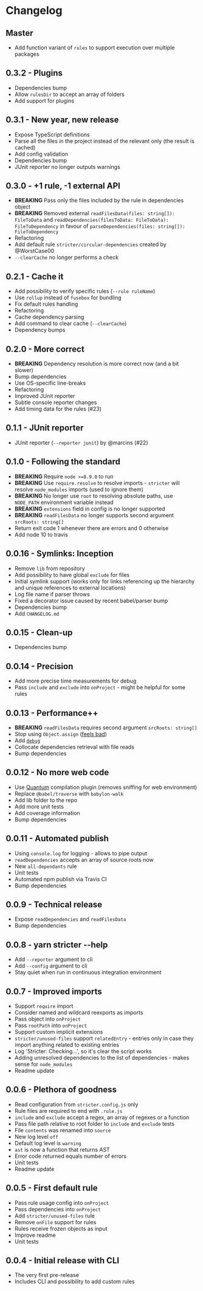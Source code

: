 # Changelog

## Master

- Add function variant of `rules` to support execution over multiple packages

## 0.3.2 - Plugins

- Dependencies bump
- Allow `rulesDir` to accept an array of folders
- Add support for plugins

## 0.3.1 - New year, new release

- Expose TypeScript definitions
- Parse all the files in the project instead of the relevant only (the result is cached)
- Add config validation
- Dependencies bump
- JUnit reporter no longer outputs warnings

## 0.3.0 - +1 rule, -1 external API

- **BREAKING** Pass only the files included by the rule in dependencies object
- **BREAKING** Removed external `readFilesData(files: string[]): FileToData` and
`readDependencies(filesToData: FileToData): FileToDependency` in favour of
`parseDependencies(files: string[]): FileToDependency`
- Refactoring
- Add default rule `stricter/circular-dependencies` created by @WorstCase00
- `--clearCache` no longer performs a check

## 0.2.1 - Cache it

- Add possibility to verify specific rules (`--rule ruleName`)
- Use `rollup` instead of `fusebox` for bundling
- Fix default rules handling
- Refactoring
- Cache dependency parsing
- Add command to clear cache (`--clearCache`)
- Dependency bumps

## 0.2.0 - More correct

- **BREAKING** Dependency resolution is more correct now (and a bit slower)
- Bump dependencies
- Use OS-specific line-breaks
- Refactoring
- Improved JUnit reporter
- Subtle console reporter changes
- Add timing data for the rules (#23)

## 0.1.1 - JUnit reporter

- JUnit reporter (`--reporter junit`) by @marcins (#22)

## 0.1.0 - Following the standard

- **BREAKING** Require `node >=8.9.0` to run
- **BREAKING** Use `require.resolve` to resolve imports - `stricter` will resolve `node_modules` imports (used to ignore them)
- **BREAKING** No longer use `root` to resolving absolute paths, use `NODE_PATH` environment variable instead
- **BREAKING** `extensions` field in config is no longer supported
- **BREAKING** `readFilesData` no longer supports second argument `srcRoots: string[]`
- Return exit code 1 whenever there are errors and 0 otherwise
- Add node 10 to travis

## 0.0.16 - Symlinks: Inception

- Remove `lib` from repository
- Add possibility to have global `exclude` for files
- Initial symlink support (works only for links referencing up the hierarchy and unique references to external locations)
- Log file name if parser throws
- Fixed a decorator issue caused by recent babel/parser bump
- Dependencies bump
- Add `CHANGELOG.md`

## 0.0.15 - Clean-up

- Dependencies bump

## 0.0.14 - Precision

- Add more precise time measurements for debug
- Pass `include` and `exclude` into `onProject` - might be helpful for some rules

## 0.0.13 - Performance++

- **BREAKING** `readFilesData` requires second argument `srcRoots: string[]`
- Stop using `Object.assign` ([feels bad](https://jsperf.com/assign-vs-set-value))
- Add [`debug`](https://www.npmjs.com/package/debug)
- Collocate dependencies retrieval with file reads
- Bump dependencies

## 0.0.12 - No more web code

- Use [Quantum](https://fuse-box.org/page/quantum) compilation plugin (removes sniffing for web environment)
- Replace `@babel/traverse` with `babylon-walk`
- Add lib folder to the repo
- Add more unit tests
- Add coverage information
- Bump dependencies

## 0.0.11 - Automated publish

- Using `console.log` for logging - allows to pipe output
- `readDependencies` accepts an array of source roots now
- New `all-dependants` rule
- Unit tests
- Automated npm publish via Travis CI
- Bump dependencies

## 0.0.9 - Technical release

- Expose `readDependencies` and `readFilesData`
- Bump dependencies

## 0.0.8 - yarn stricter --help

- Add `--reporter` argument to cli
- Add `--config` argument to cli
- Stay quiet when run in continuous integration environment

## 0.0.7 - Improved imports

- Support `require` import
- Consider named and wildcard reexports as imports
- Pass object into `onProject`
- Pass `rootPath` into `onProject`
- Support custom implicit extensions
- `stricter/unused-files` support `relatedEntry` - entries only in case they import anything related to existing entries
- Log 'Stricter: Checking...', so it's clear the script works
- Adding unresolved dependencies to the list of dependencies - makes sense for `node_modules`
- Readme update

## 0.0.6 - Plethora of goodness

- Read configuration from `stricter.config.js` only
- Rule files are required to end with `.rule.js` 
- `include` and `exclude` accept a regex, an array of regexes or a function
- Pass file path relative to root folder to `include` and `exclude` tests
- File `contents` was renamed into `source`
- New log level `off`
- Default log level is `warning`
- `ast` is now a function that returns AST
- Error code returned equals number of errors
- Unit tests
- Readme update

## 0.0.5 - First default rule

- Pass rule usage config into `onProject`
- Pass dependencies into `onProject`
- Add `stricter/unused-files` rule
- Remove `onFile` support for rules
- Rules receive frozen objects as input
- Improve readme
- Unit tests

## 0.0.4 - Initial release with CLI

- The very first pre-release
- Includes CLI and possibility to add custom rules